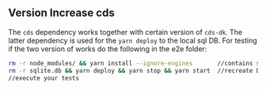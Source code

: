 ## Version Increase cds

The `cds` dependency works together with certain version of `cds-dk`.
The latter dependency is used for the `yarn deploy` to the local sql DB.
For testing if the two version of  works do the following in the e2e folder:

```bash
rm -r node_modules/ && yarn install --ignore-engines       //contains state of pm2
rm -r sqlite.db && yarn deploy && yarn stop && yarn start  //recreate DB
//execute your tests
```
